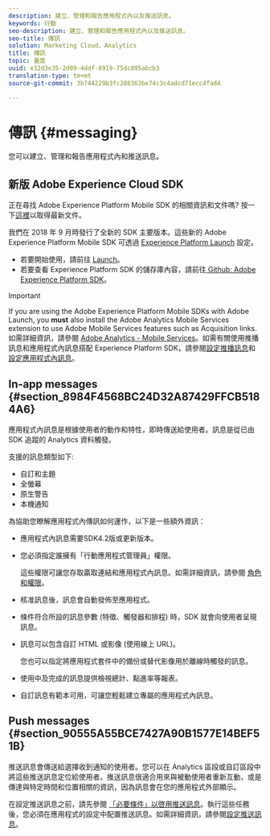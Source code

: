 ```yaml
---
description: 建立、管理和報告應用程式內以及推送訊息。
keywords: 行動
seo-description: 建立、管理和報告應用程式內以及推送訊息。
seo-title: 傳訊
solution: Marketing Cloud、Analytics
title: 傳訊
topic: 量度
uuid: e32d3e35-2d09-4ddf-8919-75dc895abcb3
translation-type: tm+mt
source-git-commit: 3b744229b3fc288363be74c3c4adcd71ecc4fad4

---
```



# 傳訊 {#messaging}

您可以建立、管理和報告應用程式內和推送訊息。

## 新版 Adobe Experience Cloud SDK

正在尋找 Adobe Experience Platform Mobile SDK 的相關資訊和文件嗎? 按一下[這裡](https://aep-sdks.gitbook.io/docs/)以取得最新文件。

我們在 2018 年 9 月時發行了全新的 SDK 主要版本。這些新的 Adobe Experience Platform Mobile SDK 可透過 [Experience Platform Launch](https://www.adobe.com/experience-platform/launch.html) 設定。

* 若要開始使用，請前往 [Launch](https://launch.adobe.com/)。
* 若要查看 Experience Platform SDK 的儲存庫內容，請前往[ Github: Adobe Experience Platform SDK](https://github.com/Adobe-Marketing-Cloud/acp-sdks)。

>[!IMPORTANT]
>
> If you are using the Adobe Experience Platform Mobile SDKs with Adobe Launch, you **must** also install the Adobe Analytics Mobile Services extension to use Adobe Mobile Services features such as Acquisition links. 如需詳細資訊，請參閱 [Adobe Analytics - Mobile Services](https://aep-sdks.gitbook.io/docs/using-mobile-extensions/adobe-analytics-mobile-services)。如需有關使用推播訊息和應用程式內訊息搭配 Experience Platform SDK，請參閱[設定推播訊息](https://aep-sdks.gitbook.io/docs/using-mobile-extensions/adobe-analytics-mobile-services#set-up-push-messaging)和[設定應用程式內訊息](https://aep-sdks.gitbook.io/docs/using-mobile-extensions/adobe-analytics-mobile-services#set-up-in-app-messaging)。

## In-app messages {#section_8984F4568BC24D32A87429FFCB5184A6}

應用程式內訊息是根據使用者的動作和特性，即時傳送給使用者。訊息是從已由 SDK 追蹤的 Analytics 資料觸發。

支援的訊息類型如下:

* 自訂和主題
* 全螢幕
* 原生警告
* 本機通知

為協助您瞭解應用程式內傳訊如何運作，以下是一些額外資訊：

* 應用程式內訊息需要SDK4.2版或更新版本。
* 您必須指定誰擁有「行動應用程式管理員」權限。

   這些權限可讓您存取贏取連結和應用程式內訊息。如需詳細資訊，請參閱 [角色和權限](/help/using/gs/c-mob-roles-and-permissions.md)。
* 核准訊息後，訊息會自動發佈至應用程式。
* 條件符合所設的訊息參數 (特徵、觸發器和排程) 時，SDK 就會向使用者呈現訊息。
* 訊息可以包含自訂 HTML 或影像 (使用線上 URL)。

   您也可以指定將應用程式套件中的備份或替代影像用於離線時觸發的訊息。
* 使用中及完成的訊息提供檢視總計、點進率等報表。
* 自訂訊息有範本可用，可讓您輕鬆建立專屬的應用程式內訊息。

## Push messages {#section_90555A55BCE7427A90B1577E14BEF51B}

推送訊息會傳送給選擇收到通知的使用者。您可以在 Analytics 區段或自訂區段中將這些推送訊息定位給使用者。推送訊息很適合用來與被動使用者重新互動，或是傳達與特定時間和位置相關的資訊，因為訊息會在您的應用程式外部顯示。

在設定推送訊息之前，請先參閱 [「必要條件」以啓用推送訊息](/help/using/c-manage-app-settings/c-mob-confg-app/configure-push-messaging/prerequisites-push-messaging.md)。執行這些任務後，您必須在應用程式的設定中配置推送訊息。如需詳細資訊，請參閱[設定推送訊息](/help/using/c-manage-app-settings/c-mob-confg-app/configure-push-messaging/configure-push-messaging.md)。
